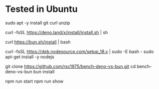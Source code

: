 # Tested in Ubuntu

sudo apt -y install git curl unzip

curl -fsSL https://deno.land/x/install/install.sh | sh

curl https://bun.sh/install | bash

curl -fsSL https://deb.nodesource.com/setup_18.x | sudo -E bash -
sudo apt-get install -y nodejs


git clone https://github.com/rsc1975/bench-deno-vs-bun.git
cd bench-deno-vs-bun
bun install

npm run start
npm run show

